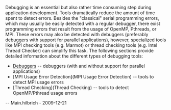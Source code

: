 Debugging is an essential but also rather time consuming step during
application development. Tools dramatically reduce the amount of time
spent to detect errors. Besides the "classical" serial programming
errors, which may usually be easily detected with a regular debugger,
there exist programming errors that result from the usage of OpenMP,
Pthreads, or MPI. These errors may also be detected with debuggers
(preferably debuggers with support for parallel applications), however,
specialized tools like MPI checking tools (e.g. Marmot) or thread
checking tools (e.g. Intel Thread Checker) can simplify this task. The
following sections provide detailed information about the different
types of debugging tools:

-   [Debuggers](Debuggers) -- debuggers (with and without support for
    parallel applications)
-   [MPI Usage Error Detection](MPI Usage Error Detection) -- tools to
    detect MPI usage errors
-   [Thread Checking](Thread Checking) -- tools to detect OpenMP/Pthread
    usage errors

-- Main.hilbrich - 2009-12-21
